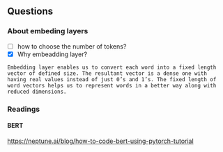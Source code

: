 


## Questions

### About embeding layers
- [ ] how to choose the number of tokens?
- [x] Why embeadding layer?
```
Embedding layer enables us to convert each word into a fixed length vector of defined size. The resultant vector is a dense one with having real values instead of just 0’s and 1’s. The fixed length of word vectors helps us to represent words in a better way along with reduced dimensions.
```


### Readings

#### BERT
<a>https://neptune.ai/blog/how-to-code-bert-using-pytorch-tutorial</a>